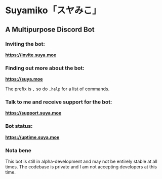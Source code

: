 # Suyamiko「スヤみこ」
## A Multipurpose Discord Bot

### Inviting the bot:
**https://invite.suya.moe**

### Finding out more about the bot:
**https://suya.moe**

The prefix is `,` so do `,help` for a list of commands.

### Talk to me and receive support for the bot:
**https://support.suya.moe**

### Bot status:
**https://uptime.suya.moe**

### Nota bene
This bot is still in alpha-development and may not be entirely stable at all times. The codebase is private and I am not accepting developers at this time.
